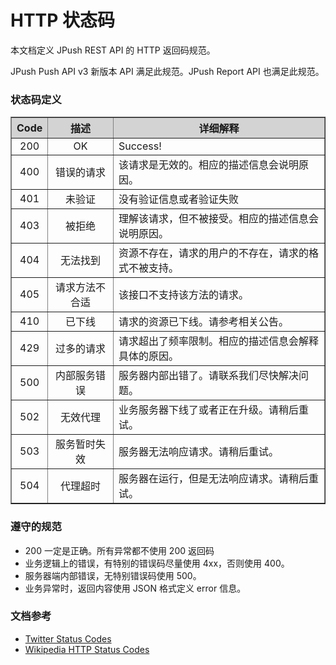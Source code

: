 # HTTP 状态码

本文档定义 JPush REST API 的 HTTP 返回码规范。

JPush Push API v3 新版本 API 满足此规范。JPush Report API 也满足此规范。

### 状态码定义

<div class="table-d" align="center" >
	<table border="1" width = "100%">
		<tr  bgcolor="#D3D3D3" >
			<th style="text-align:center;" >Code</th>
			<th style="text-align:center;" >描述</th>
			<th >详细解释</th>
		</tr>
		<tr >
			<td style="text-align:center;">200</td>
			<td style="text-align:center;">OK</td>
			<td>Success!</td>
		</tr>
		<tr >
			<td style="text-align:center;">400</td>
			<td style="text-align:center;">错误的请求</td>
			<td>该请求是无效的。相应的描述信息会说明原因。</td>
		</tr>
		<tr >
			<td style="text-align:center;">401</td>
			<td style="text-align:center;">未验证</td>
			<td>没有验证信息或者验证失败</td>
		</tr>
		<tr >
			<td style="text-align:center;">403</td>
			<td style="text-align:center;">被拒绝</td>
			<td>理解该请求，但不被接受。相应的描述信息会说明原因。</td>
		</tr>
		<tr >
			<td style="text-align:center;">404</td>
			<td style="text-align:center;">无法找到</td>
			<td>资源不存在，请求的用户的不存在，请求的格式不被支持。</td>
		</tr>
		<tr >
			<td style="text-align:center;">405</td>
			<td style="text-align:center;">请求方法不合适</td>
			<td>该接口不支持该方法的请求。</td>
		</tr>
		<tr >
			<td style="text-align:center;">410</td>
			<td style="text-align:center;">已下线</td>
			<td>请求的资源已下线。请参考相关公告。</td>
		</tr>
		<tr >
			<td style="text-align:center;">429</td>
			<td style="text-align:center;">过多的请求</td>
			<td>请求超出了频率限制。相应的描述信息会解释具体的原因。</td>
		</tr>
		<tr >
			<td style="text-align:center;">500</td>
			<td style="text-align:center;">内部服务错误</td>
			<td>服务器内部出错了。请联系我们尽快解决问题。</td>
		</tr>
		<tr >
			<td style="text-align:center;">502</td>
			<td style="text-align:center;">无效代理</td>
			<td>业务服务器下线了或者正在升级。请稍后重试。</td>
		</tr>
		<tr >
			<td style="text-align:center;">503</td>
			<td style="text-align:center;">服务暂时失效</td>
			<td>服务器无法响应请求。请稍后重试。</td>
		</tr>
		<tr >
			<td style="text-align:center;">504</td>
			<td style="text-align:center;">代理超时</td>
			<td>服务器在运行，但是无法响应请求。请稍后重试。</td>
		</tr>
	</table>
</div>


### 遵守的规范

+ 200 一定是正确。所有异常都不使用 200 返回码
+ 业务逻辑上的错误，有特别的错误码尽量使用 4xx，否则使用 400。
+ 服务器端内部错误，无特别错误码使用 500。
+ 业务异常时，返回内容使用 JSON 格式定义 error 信息。

### 文档参考

+ [Twitter Status Codes](http://docs.jpush.cn/display/dev/HTTP-Status-Code)
+ [Wikipedia HTTP Status Codes](http://wiki.jpushoa.com/display/KKPush/2013/04/16/Wikipedia+HTTP+Status+Codes)



